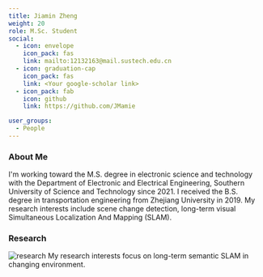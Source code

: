 ```yaml
---
title: Jiamin Zheng
weight: 20
role: M.Sc. Student
social:
  - icon: envelope 
    icon_pack: fas
    link: mailto:12132163@mail.sustech.edu.cn
  - icon: graduation-cap 
    icon_pack: fas
    link: <Your google-scholar link>
  - icon_pack: fab
    icon: github
    link: https://github.com/JMamie

user_groups:
  - People
---
```

### About Me
I'm working toward the M.S. degree in electronic science and technology with the Department of Electronic and Electrical Engineering, Southern University of Science and Technology since 2021. I received the B.S. degree in transportation engineering from Zhejiang University in 2019. My research interests include scene change detection, long-term visual Simultaneous Localization And Mapping (SLAM).

### Research
![research](authors_research/jiaming_zheng.png "Research Introduction (From Virgolino Soares, João Carlos, et al. Visual Localization and Mapping in Dynamic and Changing Environments.)")
My research interests focus on long-term semantic SLAM in changing environment.